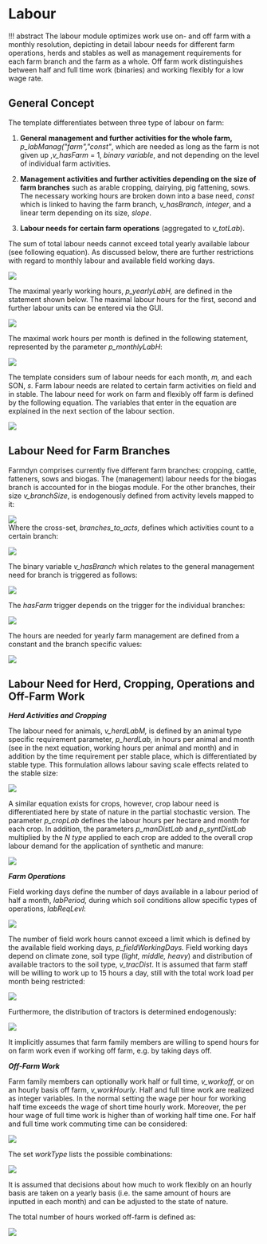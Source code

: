 
# Labour


!!! abstract
    The labour module optimizes work use on- and off farm with a monthly resolution, depicting in detail labour needs for different farm operations, herds and stables as well as management requirements for each farm branch and the farm as a whole. Off farm work distinguishes between half and full time work (binaries) and working flexibly for a low wage rate.

## General Concept

The template differentiates between three type of labour on farm:

1.  **General management and further activities for the whole farm,**
    *p\_labManag("farm","const"*, which are needed as long as the farm
    is not given up ,*v\_hasFarm* = 1, *binary variable*, and not
    depending on the level of individual farm activities.

2.  **Management activities and further activities depending on the size
    of farm branches** such as arable cropping, dairying, pig fattening,
    sows. The necessary working hours are broken down into a base need,
    *const* which is linked to having the farm branch, *v\_hasBranch*,
    *integer*, and a linear term depending on its size, *slope*.

3.  **Labour needs for certain farm operations** (aggregated to
    *v\_totLab*).

The sum of total labour needs cannot exceed total yearly available
labour (see following equation). As discussed below, there are further
restrictions with regard to monthly labour and available field working
days.

![](../media/image40.png)

The maximal yearly working hours, *p\_yearlyLabH,* are defined in the
statement shown below. The maximal labour hours for the first, second
and further labour units can be entered via the GUI.

![](../media/image41.png)

The maximal work hours per month is defined in the following statement,
represented by the parameter *p\_monthlyLabH*:

![](../media/image42.png)

The template considers sum of labour needs for each month, *m,* and each
SON, *s*. Farm labour needs are related to certain farm activities on
field and in stable. The labour need for work on farm and flexibly off
farm is defined by the following equation. The variables that enter in
the equation are explained in the next section of the labour section.

![](../media/image43.png)

## Labour Need for Farm Branches

Farmdyn comprises currently five different farm branches: cropping,
cattle, fatteners, sows and biogas. The (management) labour needs for
the biogas branch is accounted for in the biogas module. For the other
branches, their size *v\_branchSize*, is endogenously defined from
activity levels mapped to it:

![](../media/image44.png)\
Where the cross-set, *branches\_to\_acts,* defines which activities
count to a certain branch:

![](../media/image45.png)

The binary variable *v\_hasBranch* which relates to the general
management need for branch is triggered as follows:

![](../media/image46.png)

The *hasFarm* trigger depends on the trigger for the individual
branches:

![](../media/image47.png)

The hours are needed for yearly farm management are defined from a
constant and the branch specific values:

![](../media/image48.png)

## Labour Need for Herd, Cropping, Operations and Off-Farm Work

***Herd Activities and Cropping***

The labour need for animals, *v\_herdLabM,* is defined by an animal type
specific requirement parameter, *p\_herdLab,* in hours per animal and
month (see in the next equation, working hours per animal and month) and
in addition by the time requirement per stable place, which is
differentiated by stable type. This formulation allows labour saving
scale effects related to the stable size:

![](../media/image49.png)

A similar equation exists for crops, however, crop labour need is
differentiated here by state of nature in the partial stochastic
version. The parameter *p\_cropLab* defines the labour hours per hectare
and month for each crop. In addition, the parameters *p\_manDistLab* and
*p\_syntDistLab* multiplied by the *N type* applied to each crop are
added to the overall crop labour demand for the application of synthetic
and manure:

![](../media/image50.png)

***Farm Operations***

Field working days define the number of days available in a labour
period of half a month, *labPeriod,* during which soil conditions allow
specific types of operations, *labReqLevl*:

![](../media/image51.png)

The number of field work hours cannot exceed a limit which is defined by
the available field working days, *p\_fieldWorkingDays.* Field working
days depend on climate zone, soil type (*light, middle, heavy*) and
distribution of available tractors to the soil type, *v\_tracDist*. It
is assumed that farm staff will be willing to work up to 15 hours a day,
still with the total work load per month being restricted:

![](../media/image52.png)

Furthermore, the distribution of tractors is determined endogenously:

![](../media/image53.png)

It implicitly assumes that farm family members are willing to spend
hours for on farm work even if working off farm, e.g. by taking days
off.

***Off-Farm Work***

Farm family members can optionally work half or full time, *v\_workoff*,
or on an hourly basis off farm, *v\_workHourly*. Half and full time work
are realized as integer variables. In the normal setting the wage per
hour for working half time exceeds the wage of short time hourly work.
Moreover, the per hour wage of full time work is higher than of working
half time one. For half and full time work commuting time can be
considered:

![](../media/image54.png)

The set *workType* lists the possible combinations:

![](../media/image55.png)

It is assumed that decisions about how much to work flexibly on an
hourly basis are taken on a yearly basis (i.e. the same amount of hours
are inputted in each month) and can be adjusted to the state of nature.

The total number of hours worked off-farm is defined as:

![](../media/image56.png)
